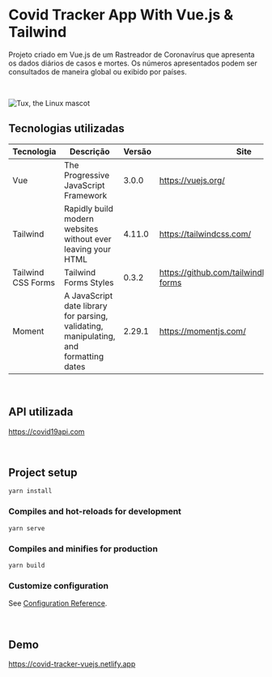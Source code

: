 # Covid Tracker App With Vue.js & Tailwind

Projeto criado em Vue.js de um Rastreador de Coronavírus que apresenta os dados diários de casos e mortes.
Os números apresentados podem ser consultados de maneira global ou exibido por países.

<br>

![Tux, the Linux mascot](src/assets/Demo-Covid-Track.gif)

## Tecnologias utilizadas
Tecnologia | Descrição | Versão | Site
------------ | ------------- | ------------ | ------------
Vue | The Progressive JavaScript Framework | 3.0.0 | https://vuejs.org/
Tailwind | Rapidly build modern websites without ever leaving your HTML | 4.11.0 | https://tailwindcss.com/
Tailwind CSS Forms  | Tailwind Forms Styles | 0.3.2 | https://github.com/tailwindlabs/tailwindcss-forms
Moment | A JavaScript date library for parsing, validating, manipulating, and formatting dates | 2.29.1 | https://momentjs.com/

<br>

## API utilizada

https://covid19api.com

<br>

## Project setup
```
yarn install
```

### Compiles and hot-reloads for development
```
yarn serve
```

### Compiles and minifies for production
```
yarn build
```

### Customize configuration
See [Configuration Reference](https://cli.vuejs.org/config/).

<br>

## Demo

https://covid-tracker-vuejs.netlify.app
